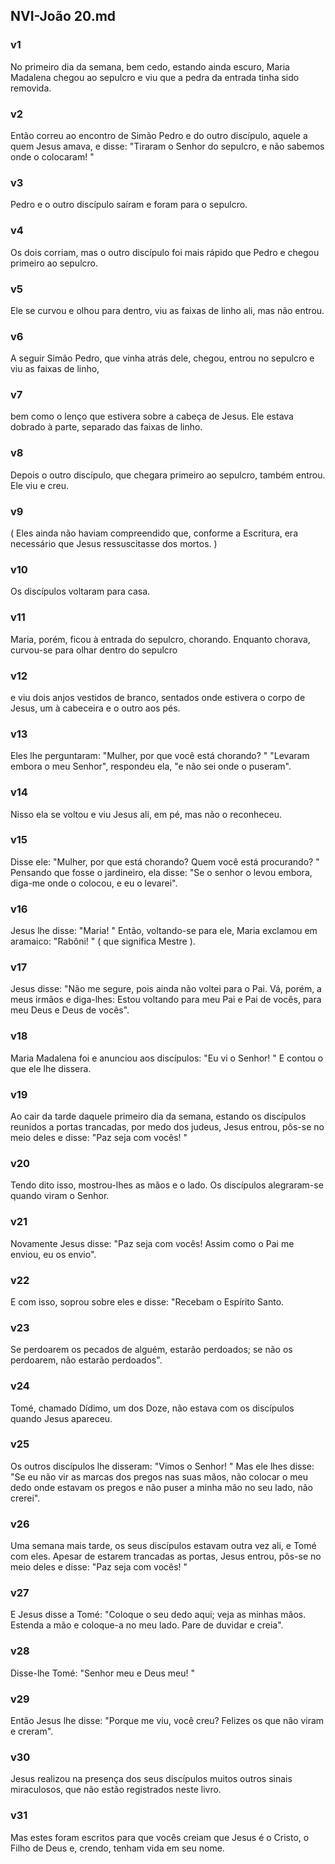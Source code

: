 ## NVI-João 20.md
### v1
 No primeiro dia da semana, bem cedo, estando ainda escuro, Maria Madalena chegou ao sepulcro e viu que a pedra da entrada tinha sido removida.
### v2
 Então correu ao encontro de Simão Pedro e do outro discípulo, aquele a quem Jesus amava, e disse: "Tiraram o Senhor do sepulcro, e não sabemos onde o colocaram! "
### v3
 Pedro e o outro discípulo saíram e foram para o sepulcro.
### v4
 Os dois corriam, mas o outro discípulo foi mais rápido que Pedro e chegou primeiro ao sepulcro.
### v5
 Ele se curvou e olhou para dentro, viu as faixas de linho ali, mas não entrou.
### v6
 A seguir Simão Pedro, que vinha atrás dele, chegou, entrou no sepulcro e viu as faixas de linho,
### v7
 bem como o lenço que estivera sobre a cabeça de Jesus. Ele estava dobrado à parte, separado das faixas de linho.
### v8
 Depois o outro discípulo, que chegara primeiro ao sepulcro, também entrou. Ele viu e creu.
### v9
 ( Eles ainda não haviam compreendido que, conforme a Escritura, era necessário que Jesus ressuscitasse dos mortos. )
### v10
 Os discípulos voltaram para casa.
### v11
 Maria, porém, ficou à entrada do sepulcro, chorando. Enquanto chorava, curvou-se para olhar dentro do sepulcro
### v12
 e viu dois anjos vestidos de branco, sentados onde estivera o corpo de Jesus, um à cabeceira e o outro aos pés.
### v13
 Eles lhe perguntaram: "Mulher, por que você está chorando? " "Levaram embora o meu Senhor", respondeu ela, "e não sei onde o puseram".
### v14
 Nisso ela se voltou e viu Jesus ali, em pé, mas não o reconheceu.
### v15
 Disse ele: "Mulher, por que está chorando? Quem você está procurando? " Pensando que fosse o jardineiro, ela disse: "Se o senhor o levou embora, diga-me onde o colocou, e eu o levarei".
### v16
 Jesus lhe disse: "Maria! " Então, voltando-se para ele, Maria exclamou em aramaico: "Rabôni! " ( que significa Mestre ).
### v17
 Jesus disse: "Não me segure, pois ainda não voltei para o Pai. Vá, porém, a meus irmãos e diga-lhes: Estou voltando para meu Pai e Pai de vocês, para meu Deus e Deus de vocês".
### v18
 Maria Madalena foi e anunciou aos discípulos: "Eu vi o Senhor! " E contou o que ele lhe dissera.
### v19
 Ao cair da tarde daquele primeiro dia da semana, estando os discípulos reunidos a portas trancadas, por medo dos judeus, Jesus entrou, pôs-se no meio deles e disse: "Paz seja com vocês! "
### v20
 Tendo dito isso, mostrou-lhes as mãos e o lado. Os discípulos alegraram-se quando viram o Senhor.
### v21
 Novamente Jesus disse: "Paz seja com vocês! Assim como o Pai me enviou, eu os envio".
### v22
 E com isso, soprou sobre eles e disse: "Recebam o Espírito Santo.
### v23
 Se perdoarem os pecados de alguém, estarão perdoados; se não os perdoarem, não estarão perdoados".
### v24
 Tomé, chamado Dídimo, um dos Doze, não estava com os discípulos quando Jesus apareceu.
### v25
 Os outros discípulos lhe disseram: "Vimos o Senhor! " Mas ele lhes disse: "Se eu não vir as marcas dos pregos nas suas mãos, não colocar o meu dedo onde estavam os pregos e não puser a minha mão no seu lado, não crerei".
### v26
 Uma semana mais tarde, os seus discípulos estavam outra vez ali, e Tomé com eles. Apesar de estarem trancadas as portas, Jesus entrou, pôs-se no meio deles e disse: "Paz seja com vocês! "
### v27
 E Jesus disse a Tomé: "Coloque o seu dedo aqui; veja as minhas mãos. Estenda a mão e coloque-a no meu lado. Pare de duvidar e creia".
### v28
 Disse-lhe Tomé: "Senhor meu e Deus meu! "
### v29
 Então Jesus lhe disse: "Porque me viu, você creu? Felizes os que não viram e creram".
### v30
 Jesus realizou na presença dos seus discípulos muitos outros sinais miraculosos, que não estão registrados neste livro.
### v31
 Mas estes foram escritos para que vocês creiam que Jesus é o Cristo, o Filho de Deus e, crendo, tenham vida em seu nome.
